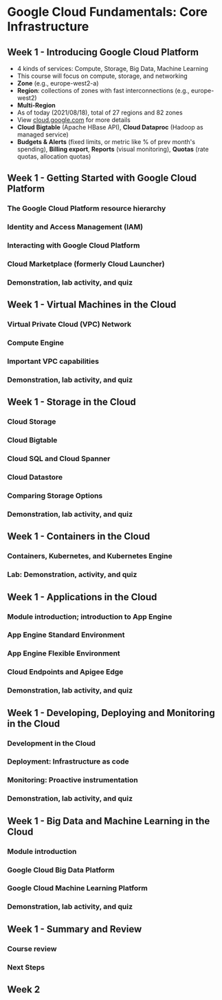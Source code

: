 # Google Cloud Fundamentals: Core Infrastructure

## Week 1 - Introducing Google Cloud Platform
* 4 kinds of services: Compute, Storage, Big Data, Machine Learning
* This course will focus on compute, storage, and networking
* **Zone** (e.g., europe-west2-a)
* **Region**: collections of zones with fast interconnections (e.g., europe-west2)
* **Multi-Region**
* As of today (2021/08/18), total of 27 regions and 82 zones
* View [cloud.google.com](https://cloud.google.com/) for more details
* **Cloud Bigtable** (Apache HBase API), **Cloud Dataproc** (Hadoop as managed service)
* **Budgets & Alerts** (fixed limits, or metric like % of prev month's spending), **Billing export**, **Reports** (visual monitoring), **Quotas** (rate quotas, allocation quotas)

## Week 1 - Getting Started with Google Cloud Platform

### The Google Cloud Platform resource hierarchy

### Identity and Access Management (IAM)

### Interacting with Google Cloud Platform

### Cloud Marketplace (formerly Cloud Launcher)

### Demonstration, lab activity, and quiz

## Week 1 - Virtual Machines in the Cloud

### Virtual Private Cloud (VPC) Network

### Compute Engine

### Important VPC capabilities

### Demonstration, lab activity, and quiz

## Week 1 - Storage in the Cloud

### Cloud Storage

### Cloud Bigtable

### Cloud SQL and Cloud Spanner

### Cloud Datastore

### Comparing Storage Options

### Demonstration, lab activity, and quiz

## Week 1 - Containers in the Cloud

### Containers, Kubernetes, and Kubernetes Engine

### Lab: Demonstration, activity, and quiz

## Week 1 - Applications in the Cloud

### Module introduction; introduction to App Engine

### App Engine Standard Environment

### App Engine Flexible Environment

### Cloud Endpoints and Apigee Edge

### Demonstration, lab activity, and quiz

## Week 1 - Developing, Deploying and Monitoring in the Cloud

### Development in the Cloud

### Deployment: Infrastructure as code

### Monitoring: Proactive instrumentation

### Demonstration, lab activity, and quiz

## Week 1 - Big Data and Machine Learning in the Cloud

### Module introduction

### Google Cloud Big Data Platform

### Google Cloud Machine Learning Platform

### Demonstration, lab activity, and quiz

## Week 1 - Summary and Review

### Course review

### Next Steps

## Week 2
